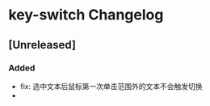 <!-- Keep a Changelog guide -> https://keepachangelog.com -->

# key-switch Changelog

## [Unreleased]
### Added
- fix: 选中文本后鼠标第一次单击范围外的文本不会触发切换
- 
